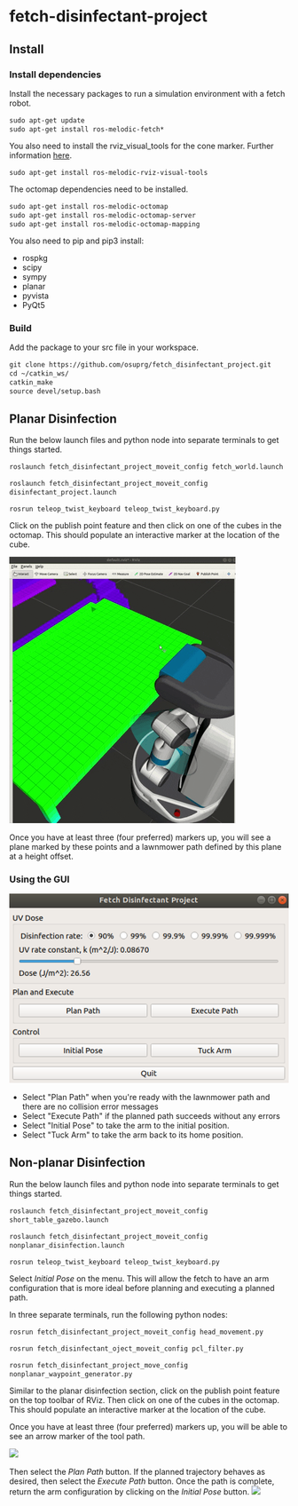 # fetch-disinfectant-project

## Install

### Install dependencies
Install the necessary packages to run a simulation environment with a fetch robot.

```
sudo apt-get update
sudo apt-get install ros-melodic-fetch*
```

You also need to install the rviz_visual_tools for the cone marker. Further information [here](https://github.com/PickNikRobotics/rviz_visual_tools/blob/melodic-devel).
```
sudo apt-get install ros-melodic-rviz-visual-tools
```

The octomap dependencies need to be installed.
```
sudo apt-get install ros-melodic-octomap
sudo apt-get install ros-melodic-octomap-server
sudo apt-get install ros-melodic-octomap-mapping
```

You also need to pip and pip3 install:
* rospkg
* scipy
* sympy
* planar
* pyvista
* PyQt5


### Build
Add the package to your src file in your workspace.

```
git clone https://github.com/osuprg/fetch_disinfectant_project.git
cd ~/catkin_ws/
catkin_make
source devel/setup.bash
```

## Planar Disinfection
Run the below launch files and python node into separate terminals to get things started.

```
roslaunch fetch_disinfectant_project_moveit_config fetch_world.launch
```
```
roslaunch fetch_disinfectant_project_moveit_config disinfectant_project.launch
```
```
rosrun teleop_twist_keyboard teleop_twist_keyboard.py
```
Click on the publish point feature and then click on one of the cubes in the octomap. This should populate an interactive marker at the location of the cube.

![](images/fetch.gif)

Once you have at least three (four preferred) markers up,  you will see a plane marked by these points and a lawnmower path defined by this plane at a height offset.

### Using the GUI
![](images/gui.png)
* Select "Plan Path" when you're ready with the lawnmower path and there are no collision error messages
* Select "Execute Path" if the planned path succeeds without any errors
* Select "Initial Pose" to take the arm to the initial position.
* Select "Tuck Arm" to take the arm back to its home position.


## Non-planar Disinfection
Run the below launch files and python node into separate terminals to get things started.
```
roslaunch fetch_disinfectant_project_moveit_config short_table_gazebo.launch
```
```
roslaunch fetch_disinfectant_project_moveit_config nonplanar_disinfection.launch
```
```
rosrun teleop_twist_keyboard teleop_twist_keyboard.py

```

Select *Initial Pose* on the menu. This will allow the fetch to have an arm configuration that is more ideal before planning and executing a planned path.

In three separate terminals, run the following python nodes:
```
rosrun fetch_disinfectant_project_moveit_config head_movement.py
```
```
rosrun fetch_disinfectant_oject_moveit_config pcl_filter.py
```
```
rosrun fetch_disinfectant_project_move_config nonplanar_waypoint_generator.py
```

Similar to the planar disinfection section, click on the publish point feature on the top toolbar of RViz. Then click on one of the cubes in the octomap. This should populate an interactive marker at the location of the cube.


Once you have at least three (four preferred) markers up,  you will be able to see an arrow marker of the tool path.


![](images/nonplanar1.gif)

Then select the *Plan Path* button. If the planned trajectory behaves as desired, then select the *Execute Path* button. Once the path is complete, return the arm configuration by clicking on the *Initial Pose* button.
![](images/nonplanar2.gif)

